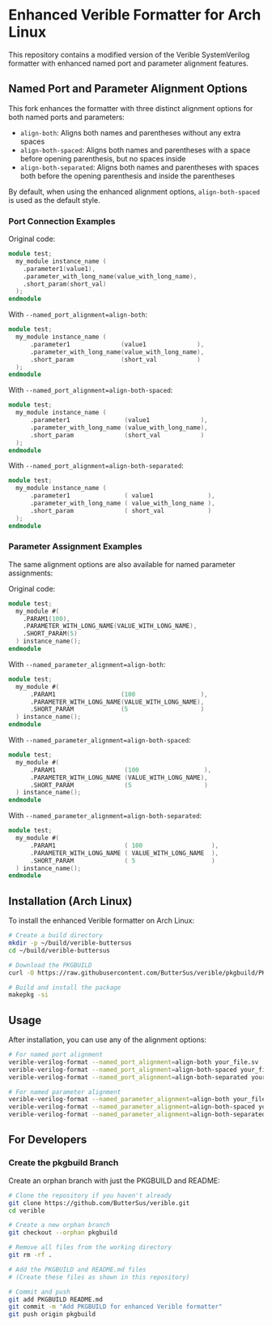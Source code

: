 # Enhanced Verible Formatter for Arch Linux

This repository contains a modified version of the Verible SystemVerilog formatter with enhanced named port and parameter alignment features.

## Named Port and Parameter Alignment Options

This fork enhances the formatter with three distinct alignment options for both named ports and parameters:

- `align-both`: Aligns both names and parentheses without any extra spaces
- `align-both-spaced`: Aligns both names and parentheses with a space before opening parenthesis, but no spaces inside
- `align-both-separated`: Aligns both names and parentheses with spaces both before the opening parenthesis and inside the parentheses

By default, when using the enhanced alignment options, `align-both-spaced` is used as the default style.

### Port Connection Examples

Original code:
```verilog
module test;
  my_module instance_name (
    .parameter1(value1),
    .parameter_with_long_name(value_with_long_name),
    .short_param(short_val)
  );
endmodule
```

With `--named_port_alignment=align-both`:
```verilog
module test;
  my_module instance_name (
      .parameter1              (value1              ),
      .parameter_with_long_name(value_with_long_name),
      .short_param             (short_val           )
  );
endmodule
```

With `--named_port_alignment=align-both-spaced`:
```verilog
module test;
  my_module instance_name (
      .parameter1               (value1              ),
      .parameter_with_long_name (value_with_long_name),
      .short_param              (short_val           )
  );
endmodule
```

With `--named_port_alignment=align-both-separated`:
```verilog
module test;
  my_module instance_name (
      .parameter1               ( value1               ),
      .parameter_with_long_name ( value_with_long_name ),
      .short_param              ( short_val            )
  );
endmodule
```

### Parameter Assignment Examples

The same alignment options are also available for named parameter assignments:

Original code:
```verilog
module test;
  my_module #(
    .PARAM1(100),
    .PARAMETER_WITH_LONG_NAME(VALUE_WITH_LONG_NAME),
    .SHORT_PARAM(5)
  ) instance_name();
endmodule
```

With `--named_parameter_alignment=align-both`:
```verilog
module test;
  my_module #(
      .PARAM1                  (100                  ),
      .PARAMETER_WITH_LONG_NAME(VALUE_WITH_LONG_NAME),
      .SHORT_PARAM             (5                    )
  ) instance_name();
endmodule
```

With `--named_parameter_alignment=align-both-spaced`:
```verilog
module test;
  my_module #(
      .PARAM1                   (100                  ),
      .PARAMETER_WITH_LONG_NAME (VALUE_WITH_LONG_NAME),
      .SHORT_PARAM              (5                    )
  ) instance_name();
endmodule
```

With `--named_parameter_alignment=align-both-separated`:
```verilog
module test;
  my_module #(
      .PARAM1                   ( 100                   ),
      .PARAMETER_WITH_LONG_NAME ( VALUE_WITH_LONG_NAME  ),
      .SHORT_PARAM              ( 5                     )
  ) instance_name();
endmodule
```

## Installation (Arch Linux)

To install the enhanced Verible formatter on Arch Linux:

```bash
# Create a build directory
mkdir -p ~/build/verible-buttersus
cd ~/build/verible-buttersus

# Download the PKGBUILD
curl -O https://raw.githubusercontent.com/ButterSus/verible/pkgbuild/PKGBUILD

# Build and install the package
makepkg -si
```

## Usage

After installation, you can use any of the alignment options:

```bash
# For named port alignment
verible-verilog-format --named_port_alignment=align-both your_file.sv
verible-verilog-format --named_port_alignment=align-both-spaced your_file.sv
verible-verilog-format --named_port_alignment=align-both-separated your_file.sv

# For named parameter alignment
verible-verilog-format --named_parameter_alignment=align-both your_file.sv
verible-verilog-format --named_parameter_alignment=align-both-spaced your_file.sv
verible-verilog-format --named_parameter_alignment=align-both-separated your_file.sv
```

## For Developers

### Create the pkgbuild Branch

Create an orphan branch with just the PKGBUILD and README:

```bash
# Clone the repository if you haven't already
git clone https://github.com/ButterSus/verible.git
cd verible

# Create a new orphan branch
git checkout --orphan pkgbuild

# Remove all files from the working directory
git rm -rf .

# Add the PKGBUILD and README.md files
# (Create these files as shown in this repository)

# Commit and push
git add PKGBUILD README.md
git commit -m "Add PKGBUILD for enhanced Verible formatter"
git push origin pkgbuild
``` 